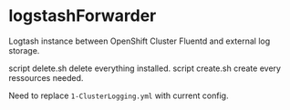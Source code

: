 # logstashForwarder
Logtash instance between OpenShift Cluster Fluentd and external log storage.

script delete.sh delete everything installed.
script create.sh create every ressources needed.

Need to replace `1-ClusterLogging.yml` with current config.

